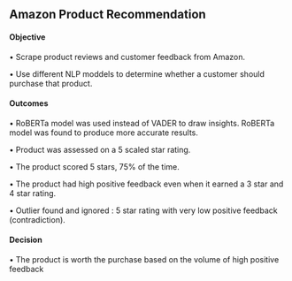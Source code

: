 ## Amazon Product Recommendation 

#### Objective

• Scrape product reviews and customer feedback from Amazon.

• Use different NLP moddels to determine whether a customer should purchase that product.

#### Outcomes

• RoBERTa model was used instead of VADER to draw insights. RoBERTa model was found to produce more accurate results.

• Product was assessed on a 5 scaled star rating.

• The product scored 5 stars, 75% of the time.

• The product had high positive feedback even when it earned a 3 star and 4 star rating.

• Outlier found and ignored : 5 star rating with very low positive feedback (contradiction).

#### Decision

• The product is worth the purchase based on the volume of high positive feedback
